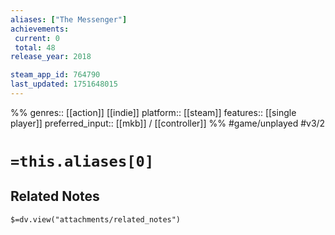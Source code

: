 ```yaml
---
aliases: ["The Messenger"]
achievements:
 current: 0
 total: 48
release_year: 2018

steam_app_id: 764790
last_updated: 1751648015
---
```

%%
genres:: [[action]] [[indie]]
platform:: [[steam]]
features:: [[single player]]
preferred_input:: [[mkb]] / [[controller]]
%%
#game/unplayed
#v3/2

# `=this.aliases[0]`
## Related Notes
`$=dv.view("attachments/related_notes")`